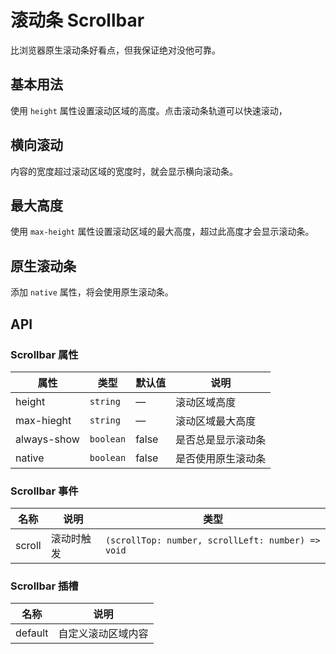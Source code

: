 # 滚动条 Scrollbar
比浏览器原生滚动条好看点，但我保证绝对没他可靠。


## 基本用法
使用 `height` 属性设置滚动区域的高度。点击滚动条轨道可以快速滚动，
<demo src="./demo/scrollbar/basic.vue"/>


## 横向滚动
内容的宽度超过滚动区域的宽度时，就会显示横向滚动条。
<demo src="./demo/scrollbar/horizontal.vue"/>


## 最大高度
使用 `max-height` 属性设置滚动区域的最大高度，超过此高度才会显示滚动条。
<demo src="./demo/scrollbar/maxheight.vue"/>


## 原生滚动条
添加 `native` 属性，将会使用原生滚动条。
<demo src="./demo/scrollbar/native.vue"/>


## API

### Scrollbar 属性
| 属性 | 类型 | 默认值 | 说明 |
| --- | --- | --- | --- |
| height      | `string`  | —     | 滚动区域高度 |
| max-hieght  | `string`  | —     | 滚动区域最大高度 |
| always-show | `boolean` | false | 是否总是显示滚动条 |
| native      | `boolean` | false | 是否使用原生滚动条 |

### Scrollbar 事件
| 名称 | 说明 | 类型 |
| --- | --- | --- |
| scroll | 滚动时触发 | `(scrollTop: number, scrollLeft: number) => void` |

### Scrollbar 插槽
| 名称 | 说明 |
| --- | --- |
| default | 自定义滚动区域内容 |